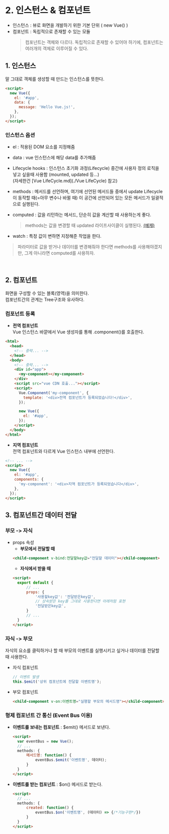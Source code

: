 # 2. 인스턴스 & 컴포넌트

- 인스턴스 : 뷰로 화면을 개발하기 위한 기본 단위 ( new Vue() )
- 컴포넌트 : 독립적으로 존재할 수 있는 모듈
  > 컴포넌트는 객체와 다르다. 독립적으로 존재할 수 있어야 하기에, 컴포넌트는 여러개의 객체로 이루어질 수 있다.

## 1. 인스턴스

말 그대로 객체를 생성할 때 만드는 인스턴스를 뜻한다.

```html
<script>
  new Vue({
    el: '#app',
    data: {
      message: 'Hello Vue.js!',
    },
  });
</script>
```

### 인스턴스 옵션

- el : 적용된 DOM 요소를 지정해줌
- data : vue 인스턴스에 해당 data를 추가해줌
- Lifecycle hooks : 인스턴스 초기화 과정(Lifecycle) 중간에 사용자 정의 로직을 넣고 싶을때 사용함 (mounted, updated 등...)  
  (자세한건 [Vue LifeCycle.md](./Vue LifeCycle) 참고)

- methods : 메서드를 선언하며, 여기에 선언된 메서드들 중에서 update Lifecycle이 동작할 때(=아무 변수나 바뀔 때) 이 공간에 선언되어 있는 모든 메서드가 일괄적으로 실행된다.
- computed : 값을 리턴하는 메서드, 단순히 값을 계산할 때 사용하는게 좋다.

  > methods는 값을 변경할 때 updated 라이프사이클이 실행된다. [(예제)](./test/methods-computed.html)

- watch : 특정 값이 변하면 지정해준 작업을 한다.

> 파라미터로 값을 받거나 데이터를 변경해줘야 한다면 methods를 사용해야겠지만, 그게 아니라면 computed를 사용하자.

<br>

## 2. 컴포넌트

화면을 구성할 수 있는 블록(영역)을 의미한다.  
컴포넌트간의 관계는 Tree구조와 유사하다.

### 컴포넌트 등록

- **전역 컴포넌트**  
  Vue 인스턴스 바깥에서 Vue 생성자를 통해 .component()를 호출한다.

```html
<html>
  <head>
    <!-- 중략... -->
  </head>
  <body>
    <!-- 중략... -->
    <div id="app">
      <my-component></my-component>
    </div>
    <script src="vue CDN 호출..."></script>
    <script>
      Vue.Component('my-component', {
        template: '<div>전역 컴포넌트가 등록되었습니다!</div>',
      });

      new Vue({
        el: '#app',
      });
    </script>
  </body>
</html>
```

- **지역 컴포넌트**  
  전역 컴포넌트와 다르게 Vue 인스턴스 내부에 선언한다.

```html
<!-- ... -->
<script>
  new Vue({
    el: '#app',
    components: {
      'my-component': '<div>지역 컴포넌트가 등록되었습니다</div>',
    },
  });
</script>
```

## 3. 컴포넌트간 데이터 전달

### 부모 -> 자식

- props 속성
  - **부모에서 전달할 때**
  ```html
  <child-component v-bind:전달할key값="전달할 데이터"></child-component>
  ```
  - **자식에서 받을 때**
  ```html
  <script>
    export default {
        // ...
        props: {
            '사용할key값': '전달받은key값',
            // 상속받은 key를 그대로 사용한다면 아래처럼 표현
            '전달받은key값',
        }
        // ...
    }
  </script>
  ```

### 자식 -> 부모

자식의 요소를 클릭하거나 할 때 부모의 이벤트를 실행시키고 싶거나 데이터를 전달할 때 사용한다.

- 자식 컴포넌트
  ```jsx
  // 이벤트 발생
  this.$emit('상위 컴포넌트에 전달할 이벤트명');
  ```
- 부모 컴포넌트
  ```html
  <child-component v-on:이벤트명="실행할 부모의 메서드명"></child-component>
  ```

### 형제 컴포넌트 간 통신 (Event Bus 이용)

- **이벤트를 보내는 컴포넌트** : $emit() 메서드로 보낸다.
  ```html
  <script>
    var eventBus = new Vue();
    // ...
    methods: {
        메서드명: function() {
            eventBus.$emit('이벤트명', 데이터);
        }
    }
  </script>
  ```
- **이벤트를 받는 컴포넌트** : $on() 메서드로 받는다.
  ```html
  <script>
    // ...
    methods: {
        created: function() {
            eventBus.$on('이벤트명', (데이터) => {/*기능구현*/})
        }
    }
  </script>
  ```
